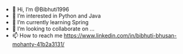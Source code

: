 - 👋 Hi, I’m @Bibhuti1996
- 👀 I’m interested in Python and Java
- 🌱 I’m currently learning Spring
- 💞️ I’m looking to collaborate on ...
- 📫 How to reach me https://www.linkedin.com/in/bibhuti-bhusan-mohanty-41b2a3131/

<!---
Bibhuti1996/Bibhuti1996 is a ✨ special ✨ repository because its `README.md` (this file) appears on your GitHub profile.
You can click the Preview link to take a look at your changes.
--->
